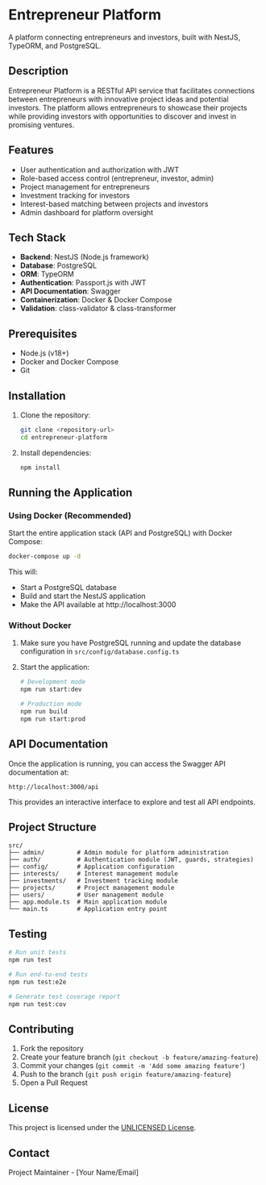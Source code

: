 # Entrepreneur Platform

A platform connecting entrepreneurs and investors, built with NestJS, TypeORM, and PostgreSQL.

## Description

Entrepreneur Platform is a RESTful API service that facilitates connections between entrepreneurs with innovative project ideas and potential investors. The platform allows entrepreneurs to showcase their projects while providing investors with opportunities to discover and invest in promising ventures.

## Features

- User authentication and authorization with JWT
- Role-based access control (entrepreneur, investor, admin)
- Project management for entrepreneurs
- Investment tracking for investors
- Interest-based matching between projects and investors
- Admin dashboard for platform oversight

## Tech Stack

- **Backend**: NestJS (Node.js framework)
- **Database**: PostgreSQL
- **ORM**: TypeORM
- **Authentication**: Passport.js with JWT
- **API Documentation**: Swagger
- **Containerization**: Docker & Docker Compose
- **Validation**: class-validator & class-transformer

## Prerequisites

- Node.js (v18+)
- Docker and Docker Compose
- Git

## Installation

1. Clone the repository:

   ```bash
   git clone <repository-url>
   cd entrepreneur-platform
   ```

2. Install dependencies:
   ```bash
   npm install
   ```

## Running the Application

### Using Docker (Recommended)

Start the entire application stack (API and PostgreSQL) with Docker Compose:

```bash
docker-compose up -d
```

This will:

- Start a PostgreSQL database
- Build and start the NestJS application
- Make the API available at http://localhost:3000

### Without Docker

1. Make sure you have PostgreSQL running and update the database configuration in `src/config/database.config.ts`

2. Start the application:

   ```bash
   # Development mode
   npm run start:dev

   # Production mode
   npm run build
   npm run start:prod
   ```

## API Documentation

Once the application is running, you can access the Swagger API documentation at:

```
http://localhost:3000/api
```

This provides an interactive interface to explore and test all API endpoints.

## Project Structure

```
src/
├── admin/         # Admin module for platform administration
├── auth/          # Authentication module (JWT, guards, strategies)
├── config/        # Application configuration
├── interests/     # Interest management module
├── investments/   # Investment tracking module
├── projects/      # Project management module
├── users/         # User management module
├── app.module.ts  # Main application module
└── main.ts        # Application entry point
```

## Testing

```bash
# Run unit tests
npm run test

# Run end-to-end tests
npm run test:e2e

# Generate test coverage report
npm run test:cov
```

## Contributing

1. Fork the repository
2. Create your feature branch (`git checkout -b feature/amazing-feature`)
3. Commit your changes (`git commit -m 'Add some amazing feature'`)
4. Push to the branch (`git push origin feature/amazing-feature`)
5. Open a Pull Request

## License

This project is licensed under the [UNLICENSED License](LICENSE).

## Contact

Project Maintainer - [Your Name/Email]
